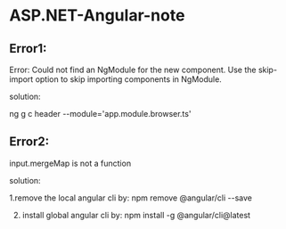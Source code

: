# ASP.NET-Angular-note

## Error1:
Error: Could not find an NgModule for the new component. Use the skip-import option to skip importing components in NgModule.

solution:

ng g c header --module='app.module.browser.ts'

## Error2:
input.mergeMap is not a function

solution:

1.remove the local angular cli by: npm remove @angular/cli --save

2. install global angular cli by: npm install -g @angular/cli@latest


